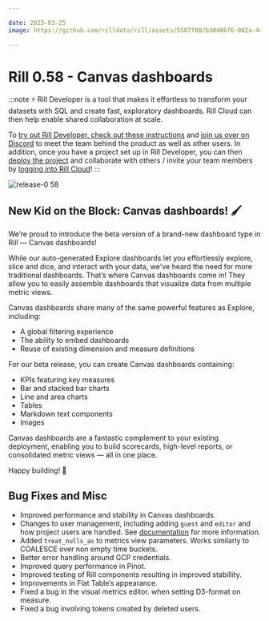 ```yaml
---

date: 2025-03-25
image: https://github.com/rilldata/rill/assets/5587788/b30486f6-002a-445d-8a1b-955b6ec0066d

---
```


# Rill 0.58 - Canvas dashboards

:::note
⚡ Rill Developer is a tool that makes it effortless to transform your datasets with SQL and create fast, exploratory dashboards. Rill Cloud can then help enable shared collaboration at scale.

To [try out Rill Developer, check out these instructions](/get-started/install) and [join us over on Discord](https://discord.gg/2ubRfjC7Rh) to meet the team behind the product as well as other users. In addition, once you have a project set up in Rill Developer, you can then [deploy the project](/deploy/deploy-dashboard) and collaborate with others / invite your team members by [logging into Rill Cloud](https://ui.rilldata.com)!
:::

![release-0 58](<https://cdn.rilldata.com/docs/release-notes/release-058.gif>)

## New Kid on the Block: Canvas dashboards! 🖌️
We’re proud to introduce the beta version of a brand-new dashboard type in Rill — Canvas dashboards!

While our auto-generated Explore dashboards let you effortlessly explore, slice and dice, and interact with your data, we've heard the need for more traditional dashboards. That’s where Canvas dashboards come in! They allow you to easily assemble dashboards that visualize data from multiple metric views.

Canvas dashboards share many of the same powerful features as Explore, including:
- A global filtering experience
- The ability to embed dashboards
- Reuse of existing dimension and measure definitions

For our beta release, you can create Canvas dashboards containing:
- KPIs featuring key measures
- Bar and stacked bar charts
- Line and area charts
- Tables
- Markdown text components
- Images

Canvas dashboards are a fantastic complement to your existing deployment, enabling you to build scorecards, high-level reports, or consolidated metric views — all in one place.

Happy building! :rocket:

## Bug Fixes and Misc
- Improved performance and stability in Canvas dashboards.
- Changes to user management, including adding `guest` and `editor` and how project users are handled. See [documentation](/manage/user-management) for more information.
- Added `treat_nulls_as` to metrics view parameters. Works similarly to COALESCE over non empty time buckets.
- Better error handling around GCP credentials.
- Improved query performance in Pinot.
- Improved testing of Rill components resulting in improved stabillity.
- Improvements in Flat Table’s appearance.
- Fixed a bug in the visual metrics editor. when setting D3-format on measure. 
- Fixed a bug involving tokens created by deleted users.